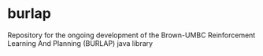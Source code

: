 burlap
======

Repository for the ongoing development of the Brown-UMBC Reinforcement Learning And Planning (BURLAP) java library
